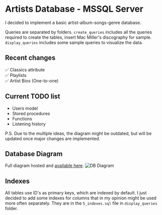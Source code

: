 # Artists Database - MSSQL Server

I decided to implement a basic artist-album-songs-genre database.

Queries are separated by folders.
```create_queries``` includes all the queries required to create the tables, insert Mac Miller's discography for sample.
```display_queries``` includes some sample queries to visualize the data.

## Recent changes
✅ Classics attribute  
✅ Playlists  
✅ Artist Bios (One-to-one)  

## Current TODO list
* Users model
* Stored procedures
* Functions
* Listening history

P.S. Due to the multiple ideas, the diagram might be outdated, but will be updated once major changes are implemented.

## Database Diagram
Full diagram hosted and [available here](https://dbdiagram.io/d/6698141b8b4bb5230e9f71c8).
![DB Diagram](https://i.imgur.com/rjGFuFy.png)

## Indexes

All tables use ID's as primary keys, which are indexed by default.
I just decided to add some indexes for columns that in my opinion might
be used more often separately.
They are in the ```5_indexes.sql``` file in ```display_queries``` folder.